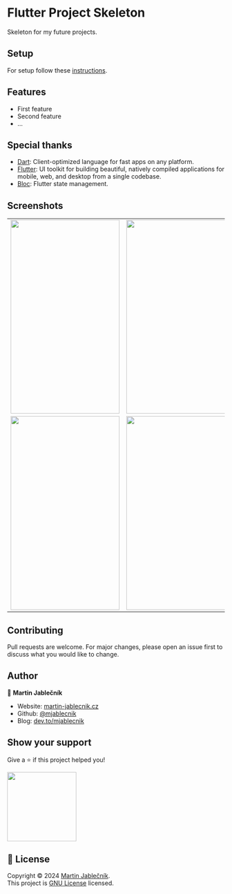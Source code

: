 # Flutter Project Skeleton
Skeleton for my future projects.

## Setup
For setup follow these [instructions](DOCS.md). 

  
## Features
 - First feature
 - Second feature
 - ...


## Special thanks

 - [Dart](https://dart.dev/): Client-optimized language for fast apps on any platform.
 - [Flutter](https://flutter.dev/): UI toolkit for building beautiful, natively compiled applications for mobile, web, and desktop from a single codebase.
 - [Bloc](https://bloclibrary.dev/): Flutter state management.


## Screenshots
<table>
 <tr><td>
   <img src="screenshots/Screenshot_20210705-091500.png" width="252" height="448">
 </td><td>
   <img src="screenshots/Screenshot_20210705-091356.png" width="252" height="448">
 </td></tr>
 <tr><td>
   <img src="screenshots/Screenshot_20210705-091418.png" width="252" height="448">
 </td><td>
   <img src="screenshots/Screenshot_20210705-091434.png" width="252" height="448">
 </td></tr>
</table>


## Contributing
Pull requests are welcome. For major changes, please open an issue first to discuss what you would like to change.


## Author

👤 **Martin Jablečník**

* Website: [martin-jablecnik.cz](https://www.martin-jablecnik.cz)
* Github: [@mjablecnik](https://github.com/mjablecnik)
* Blog: [dev.to/mjablecnik](https://dev.to/mjablecnik)


## Show your support

Give a ⭐️ if this project helped you!

<a href="https://www.patreon.com/mjablecnik">
  <img src="https://c5.patreon.com/external/logo/become_a_patron_button@2x.png" width="160">
</a>


## 📝 License

Copyright © 2024 [Martin Jablečník](https://github.com/mjablecnik).<br />
This project is [GNU License](https://choosealicense.com/licenses/mit/) licensed.


